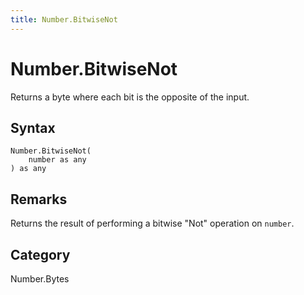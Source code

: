 ```yaml
---
title: Number.BitwiseNot
---
```


# Number.BitwiseNot


Returns a byte where each bit is the opposite of the input.


## Syntax

```powerquery
Number.BitwiseNot(
    number as any
) as any
```


## Remarks

Returns the result of performing a bitwise "Not" operation on <code>number</code>.



## Category
Number.Bytes
